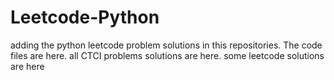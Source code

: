# Leetcode-Python
adding the python leetcode problem solutions in this repositories. 
The code files are here.
all CTCI problems solutions are here.
some leetcode solutions are here




































































































































































































































































































































































































































































































































































































































































































































































































































































































































































































































































